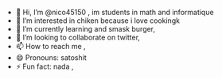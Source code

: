 - 👋 Hi, I’m @nico45150 , im students in math and informatique
- 👀 I’m interested in chiken because i love cookingk
- 🌱 I’m currently learning and smask burger,
- 💞️ I’m looking to collaborate on twitter,
- 📫 How to reach me ,
- 😄 Pronouns: satoshit
- ⚡ Fun fact: nada ,
<!---
nico45150/nico45150 is a ✨ special ✨ repository because its `README.md` (this file) appears on your GitHub profile.
You can click the Preview link to take a look at your changes.
--->
